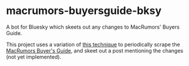 # macrumors-buyersguide-bksy

A bot for Bluesky which skeets out any changes to MacRumors' Buyers Guide.

This project uses a variation of [this technique](https://simonwillison.net/2020/Oct/9/git-scraping/) to periodically scrape the [MacRumors Buyer's Guide](https://buyersguide.macrumors.com), and skeet out a post mentioning the changes (not yet implemented).
